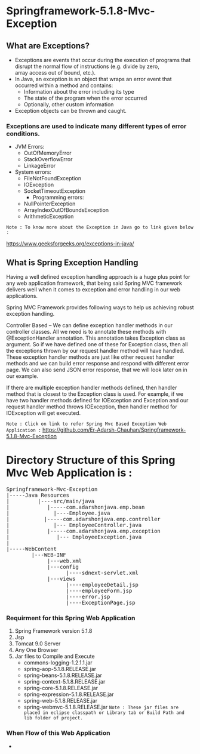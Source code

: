 # Springframework-5.1.8-Mvc-Exception

## What are Exceptions?
* Exceptions are events that occur during the execution of programs that disrupt the normal flow of instructions (e.g. divide by zero,  
  array access out of bound, etc.). 
* In Java, an exception is an object that wraps an error event that occurred within a method and contains:
   * Information about the error including its type
   * The state of the program when the error occurred
   * Optionally, other custom information
* Exception objects can be thrown and caught.
### Exceptions are used to indicate many different types of error conditions.
* JVM Errors:
    * OutOfMemoryError
    * StackOverflowError
    * LinkageError
* System errors:
    * FileNotFoundException
    * IOException
    * SocketTimeoutException
       * Programming errors:
    * NullPointerException
    * ArrayIndexOutOfBoundsException
    * ArithmeticException
 
 
`Note : To know more about the Exception in Java go to link given below :`

https://www.geeksforgeeks.org/exceptions-in-java/

## What is Spring Exception Handling
Having a well defined exception handling approach is a huge plus point for any web application framework, that being said Spring MVC framework delivers well when it comes to exception and error handling in our web applications.

Spring MVC Framework provides following ways to help us achieving robust exception handling.

Controller Based – We can define exception handler methods in our controller classes. All we need is to annotate these methods with @ExceptionHandler annotation. This annotation takes Exception class as argument. So if we have defined one of these for Exception class, then all the exceptions thrown by our request handler method will have handled.
These exception handler methods are just like other request handler methods and we can build error response and respond with different error page. We can also send JSON error response, that we will look later on in our example.

If there are multiple exception handler methods defined, then handler method that is closest to the Exception class is used. For example, if we have two handler methods defined for IOException and Exception and our request handler method throws IOException, then handler method for IOException will get executed.

`Note : Click on link to refer Spring Mvc Based Exception Web Application :` https://github.com/Er-Adarsh-Chauhan/Springframework-5.1.8-Mvc-Exception

# Directory Structure of this Spring Mvc Web Application is : 
<pre>
Springframework-Mvc-Exception
|-----Java Resources
|         |----src/main/java
|            |-----com.adarshonjava.emp.bean
|              |----Employee.java
|           |-----com.adarshonjava.emp.controller
|              |--- EmployeeController.java
|            |-----com.adarshonjava.emp.exception
|               |--- EmployeeException.java
| 
|-----WebContent
        |---WEB-INF
             |---web.xml
             |---config
                   |----sdnext-servlet.xml
             |---views
                   |----employeeDetail.jsp
                   |----employeeForm.jsp
                   |----error.jsp
                   |----ExceptionPage.jsp
</pre>


### Requirment for this Spring Web Application
 1. Spring Framework version 5.1.8
 2. Jsp
 3. Tomcat 9.0 Server
 4. Any One Browser
 5. Jar files to Compile and Execute
      * commons-logging-1.2.1.1.jar
      * spring-aop-5.1.8.RELEASE.jar
      * spring-beans-5.1.8.RELEASE.jar
      * spring-context-5.1.8.RELEASE.jar
      * spring-core-5.1.8.RELEASE.jar
      * spring-expression-5.1.8.RELEASE.jar
      * spring-web-5.1.8.RELEASE.jar
      * spring-webmvc-5.1.8.RELEASE.jar
`Note : These jar files are placed in eclipse classpath or Library tab or Build Path and lib folder of project.`

### When Flow of this Web Application 
  * 

